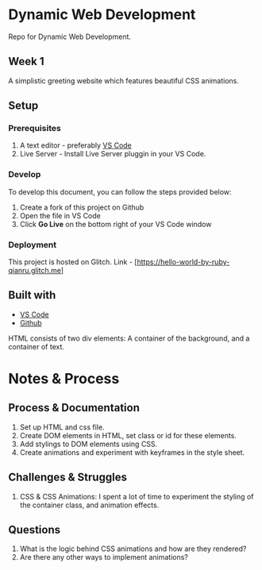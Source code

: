 # Dynamic Web Development

Repo for Dynamic Web Development. 

## Week 1 

A simplistic greeting website which features beautiful CSS animations.

## Setup

### Prerequisites

1. A text editor - preferably [VS Code](https://code.visualstudio.com/)
2. Live Server - Install Live Server pluggin in your VS Code.

### Develop

To develop this document, you can follow the steps provided below:
1. Create a fork of this project on Github
2. Open the file in VS Code
3. Click **Go Live** on the bottom right of your VS Code window 

### Deployment

This project is hosted on Glitch. Link - [https://hello-world-by-ruby-qianru.glitch.me]

## Built with

* [VS Code](https://code.visualstudio.com/)
* [Github](https://github.com)

HTML consists  of two div elements: A container of the background, and a container of text.

# Notes & Process

## Process & Documentation

1. Set up HTML and css file.
2. Create DOM elements in HTML, set class or id for these elements.
3. Add stylings to DOM elements using CSS.
4. Create animations and experiment with keyframes in the style sheet.

## Challenges & Struggles

1. CSS & CSS Animations: I spent a lot of time to experiment the styling of the container class, and animation effects.

## Questions

1. What is the logic behind CSS animations and how are they rendered? 
2. Are there any other ways to implement animations?
